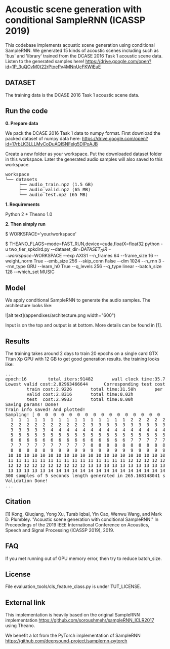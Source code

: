 # Acoustic scene generation with conditional SampleRNN (ICASSP 2019)

This codebase implements acoustic scene generation using conditional SampleRNN. We generated 15 kinds of acoustic scenes including such as 'bus' and 'library' trained from the DCASE 2016 Task 1 acoustic scene data. Listen to the generated samples here! https://drive.google.com/open?id=1P_3uQCvM0t22rPtoePv4MNnUcFKWiEuE

## DATASET
The training data is the DCASE 2016 Task 1 acoustic scene data. 


## Run the code

**0. Prepare data** 

We pack the DCASE 2016 Task 1 data to numpy format. First download the packed dataset of numpy data here: https://drive.google.com/open?id=17rbLK3LLLMyCoDuAQISNFelg5DIPoAJB

Create a new folder as your workspace. Put the downloaded dataset folder in this workspace. Later the generated audio samples will also saved to this workspace. 

<pre>
workspace
└── datasets
     ├── audio_train.npz (1.5 GB)
     ├── audio_valid.npz (65 MB)
     └── audio_test.npz (65 MB)
</pre>

**1. Requirements** 

Python 2 + Theano 1.0

**2. Then simply run**

$ WORKSPACE='your/workspace'

$ THEANO_FLAGS=mode=FAST_RUN,device=cuda,floatX=float32 python -u two_tier_spkdird.py --dataset_dir=$DATASET_DIR --workspace=$WORKSPACE --exp AXIS1 --n_frames 64 --frame_size 16 --weight_norm True --emb_size 256 --skip_conn False --dim 1024 --n_rnn 3 --rnn_type GRU --learn_h0 True --q_levels 256 --q_type linear --batch_size 128 --which_set MUSIC


## Model
We apply conditional SampleRNN to generate the audio samples. The architecture looks like:

![alt text](appendixes/architecture.png width="600")

Input is on the top and output is at bottom. More details can be found in [1]. 

## Results
The training takes around 2 days to train 20 epochs on a single card GTX Titan Xp GPU with 12 GB to get good generation results. the training looks like:

<pre>
...
epoch:16        total iters:91482       wall clock time:35.70h
Lowest valid cost:2.82963466644      Corresponding test cost:2.99329781532
        train cost:2.9226       total time:31.50h       per iter:1.240s
        valid cost:2.8316       total time:0.02h
        test  cost:2.9933       total time:0.00h
Saving params! Done!
Train info saved! And plotted!
Sampling! [ 0  0  0  0  0  0  0  0  0  0  0  0  0  0  0  0  0  0  0  0  1  1  1  1  1
  1  1  1  1  1  1  1  1  1  1  1  1  1  1  1  2  2  2  2  2  2  2  2  2  2
  2  2  2  2  2  2  2  2  2  2  3  3  3  3  3  3  3  3  3  3  3  3  3  3  3
  3  3  3  3  3  4  4  4  4  4  4  4  4  4  4  4  4  4  4  4  4  4  4  4  4
  5  5  5  5  5  5  5  5  5  5  5  5  5  5  5  5  5  5  5  5  6  6  6  6  6
  6  6  6  6  6  6  6  6  6  6  6  6  6  6  6  7  7  7  7  7  7  7  7  7  7
  7  7  7  7  7  7  7  7  7  7  8  8  8  8  8  8  8  8  8  8  8  8  8  8  8
  8  8  8  8  8  9  9  9  9  9  9  9  9  9  9  9  9  9  9  9  9  9  9  9  9
 10 10 10 10 10 10 10 10 10 10 10 10 10 10 10 10 10 10 10 10 11 11 11 11 11
 11 11 11 11 11 11 11 11 11 11 11 11 11 11 11 12 12 12 12 12 12 12 12 12 12
 12 12 12 12 12 12 12 12 12 12 13 13 13 13 13 13 13 13 13 13 13 13 13 13 13
 13 13 13 13 13 14 14 14 14 14 14 14 14 14 14 14 14 14 14 14 14 14 14 14 14]
300 samples of 5 seconds length generated in 265.168148041 seconds. Done!
Validation Done!
...
</pre>

## Citation
[1] Kong, Qiuqiang, Yong Xu, Turab Iqbal, Yin Cao, Wenwu Wang, and Mark D. Plumbley. "Acoustic scene generation with conditional SampleRNN." In Proceedings of the 2019 IEEE International Conference on Acoustics, Speech and Signal Processing (ICASSP 2019), 2019.

## FAQ
If you met running out of GPU memory error, then try to reduce batch_size. 

## License
File evaluation_tools/cls_feature_class.py is under TUT_LICENSE. 


## External link

This implementation is heavily based on the original SampleRNN implementation https://github.com/soroushmehr/sampleRNN_ICLR2017 using Theano. 

We benefit a lot from the PyTorch implementation of SampleRNN https://github.com/deepsound-project/samplernn-pytorch

